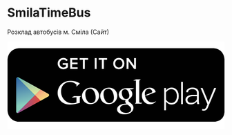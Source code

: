 # SmilaTimeBus
Розклад автобусів м. Сміла (Сайт)


[![Завантажити](https://github.com/googlove/SmilaTimeBus/blob/main/img/google.png)](https://github.com/googlove/SmilaTimeBus/releases/download/v1.1.3/SmilaBusTime_1_1.3.apk)
